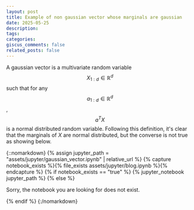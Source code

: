 ```yaml
---
layout: post
title: Example of non gaussian vector whose marginals are gaussian
date: 2025-05-25
description: 
tags: 
categories: 
giscus_comments: false
related_posts: false
---
```


A gaussian vector is a multivariate random variable $$X_{1:d} \in \mathbb{R}^d$$ such that for any $$a_{1:d} \in \mathbb{R}^d$$, $$a^T X$$ is a normal distributed random variable. 
Following this definition, it's clear that the marginals of $X$ are normal distributed, but the converse is not true as showing below.

{::nomarkdown}
{% assign jupyter_path = "assets/jupyter/gaussian_vector.ipynb" | relative_url %}
{% capture notebook_exists %}{% file_exists assets/jupyter/blog.ipynb %}{% endcapture %}
{% if notebook_exists == "true" %}
{% jupyter_notebook jupyter_path %}
{% else %}

<p>Sorry, the notebook you are looking for does not exist.</p>
{% endif %}
{:/nomarkdown}
